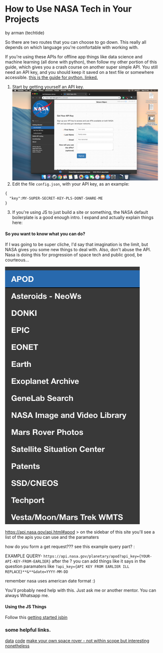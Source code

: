 # How to Use NASA Tech in Your Projects
by arman (techtide)

So there are two routes that you can choose to go down. This really all depends on which language you're comfortable with working with. 

If you're using these APIs for offline app things like data science and machine learning (all done with python), then follow my other portion of this guide, which gives you a crash course on another super simple API. You still need an API key, and you should keep it saved on a text file or somewhere accessible. [this is the  guide for python. linked.](https://github.com/techtide/space-demos/blob/master/data-science.md)

1. Start by getting yourself an API key.
![alt text](https://github.com/techtide/space-demos/blob/master/tut1.png?raw=true)
2. Edit the file ``config.json``, with your API key, as an example:
```
{
  "key":MY-SUPER-SECRET-KEY-PLS-DONT-SHARE-ME
}
```
3. If you're using JS to just build a site or something, the NASA default boilerplate is a good enough intro. I expand and actually explain things here:

#### So you want to know what you can do?
If I was going to be super cliche, I'd say that imagination is the limit, but NASA gives you some new things to deal with. Also, don't abuse the API. Nasa is doing this for progression of space tech and public good, be courteous...

![list of apis](https://github.com/techtide/space-demos/blob/master/apilist.png?raw=true)

https://api.nasa.gov/api.html#apod > on the sidebar of this site you'll see a list of the apis you can use and the paramaters

how do you form a get request???
see this example query part? :

EXAMPLE QUERY-
``https://api.nasa.gov/planetary/apod?api_key={YOUR-API-KEY-FROM-EARLIER}``
after the ? you can add things like it says in the question paramaters like ``?api_key={API KEY FROM EARLIER ILL REPLACE}**&**&date=YYYY-MM-DD``

remember nasa uses american date format :)

You'll probably need help with this. Just ask me or another mentor. You can always Whatsapp me.

#### Using the JS Things
Follow this [getting started jsbin](https://api.nasa.gov/index.html#live_example)

### some helpful links.
[data](https://data.nasa.gov/)
[code](https://code.nasa.gov/)
[make your own space rover - not within scope but interesting nonetheless](https://github.com/nasa-jpl/open-source-rover)
